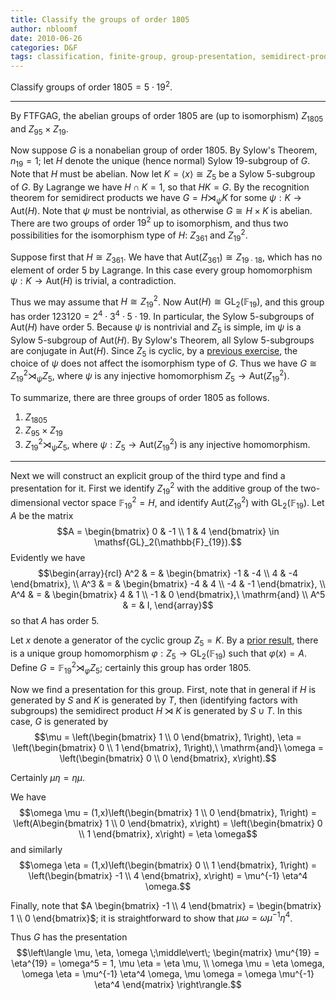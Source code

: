 ```yaml
---
title: Classify the groups of order 1805
author: nbloomf
date: 2010-06-26
categories: D&F
tags: classification, finite-group, group-presentation, semidirect-product
---
```


Classify groups of order $1805 = 5 \cdot 19^2$.

* * *

By FTFGAG, the abelian groups of order 1805 are (up to isomorphism) $Z_{1805}$ and $Z_{95} \times Z_{19}$.

Now suppose $G$ is a nonabelian group of order 1805. By Sylow's Theorem, $n_{19} = 1$; let $H$ denote the unique (hence normal) Sylow 19-subgroup of $G$. Note that $H$ must be abelian. Now let $K = \langle x \rangle \cong Z_5$ be a Sylow 5-subgroup of $G$. By Lagrange we have $H \cap K = 1$, so that $HK = G$. By the recognition theorem for semidirect products we have $G = H \rtimes_\psi K$ for some $\psi : K \rightarrow \mathsf{Aut}(H)$. Note that $\psi$ must be nontrivial, as otherwise $G \cong H \times K$ is abelian. There are two groups of order $19^2$ up to isomorphism, and thus two possibilities for the isomorphism type of $H$: $Z_{361}$ and $Z_{19}^2$. 

Suppose first that $H \cong Z_{361}$. We have that $\mathsf{Aut}(Z_{361}) \cong Z_{19 \cdot 18}$, which has no element of order 5 by Lagrange. In this case every group homomorphism $\psi : K \rightarrow \mathsf{Aut}(H)$ is trivial, a contradiction.

Thus we may assume that $H \cong Z_{19}^2$. Now $\mathsf{Aut}(H) \cong \mathsf{GL}_2(\mathbb{F}_{19})$, and this group has order $123120 = 2^4 \cdot 3^4 \cdot 5 \cdot 19$. In particular, the Sylow 5-subgroups of $\mathsf{Aut}(H)$ have order 5. Because $\psi$ is nontrivial and $Z_5$ is simple, $\mathsf{im}\ \psi$ is a Sylow 5-subgroup of $\mathsf{Aut}(H)$. By Sylow's Theorem, all Sylow 5-subgroups are conjugate in $\mathsf{Aut}(H)$. Since $Z_5$ is cyclic, by a [previous exercise](/posts/2010-06-25-isomorphisms-among-semidirect-products-by-a-cyclic-group.html), the choice of $\psi$ does not affect the isomorphism type of $G$. Thus we have $G \cong Z_{19}^2 \rtimes_\psi Z_5$, where $\psi$ is any injective homomorphism $Z_5 \rightarrow \mathsf{Aut}(Z_{19}^2)$.

To summarize, there are three groups of order 1805 as follows.

1. $Z_{1805}$
2. $Z_{95} \times Z_{19}$
3. $Z_{19}^2 \rtimes_\psi Z_5$, where $\psi : Z_5 \rightarrow \mathsf{Aut}(Z_{19}^2)$ is any injective homomorphism.

* * *

Next we will construct an explicit group of the third type and find a presentation for it. First we identify $Z_{19}^2$ with the additive group of the two-dimensional vector space $\mathbb{F}_{19}^2 = H$, and identify $\mathsf{Aut}(Z_{19}^2)$ with $\mathsf{GL}_2(\mathbb{F}_{19})$. Let $A$ be the matrix $$A = \begin{bmatrix} 0 & -1 \\ 1 & 4 \end{bmatrix} \in \mathsf{GL}_2(\mathbb{F}_{19}).$$ Evidently we have
$$\begin{array}{rcl}
A^2 & = & \begin{bmatrix} -1 & -4 \\ 4 & -4 \end{bmatrix}, \\
A^3 & = & \begin{bmatrix} -4 & 4 \\ -4 & -1 \end{bmatrix}, \\
A^4 & = & \begin{bmatrix} 4 & 1 \\ -1 & 0 \end{bmatrix},\ \mathrm{and} \\
A^5 & = & I,
\end{array}$$
so that $A$ has order 5.

Let $x$ denote a generator of the cyclic group $Z_5 = K$. By a [prior result](/posts/2010-06-17/a-lifting-property-for-finite-abelian-groups.html), there is a unique group homomorphism $\varphi : Z_5 \rightarrow \mathsf{GL}_2(\mathbb{F}_{19})$ such that $\varphi(x) = A$. Define $G = \mathbb{F}_{19}^2 \rtimes_\varphi Z_5$; certainly this group has order 1805.

Now we find a presentation for this group. First, note that in general if $H$ is generated by $S$ and $K$ is generated by $T$, then (identifying factors with subgroups) the semidirect product $H \rtimes K$ is generated by $S \cup T$. In this case, $G$ is generated by $$\mu = \left(\begin{bmatrix} 1 \\ 0 \end{bmatrix}, 1\right), \eta = \left(\begin{bmatrix} 0 \\ 1 \end{bmatrix}, 1\right),\ \mathrm{and}\ \omega = \left(\begin{bmatrix} 0 \\ 0 \end{bmatrix}, x\right).$$

Certainly $\mu \eta = \eta \mu$.

We have $$\omega \mu = (1,x)\left(\begin{bmatrix} 1 \\ 0 \end{bmatrix}, 1\right) = \left(A\begin{bmatrix} 1 \\ 0 \end{bmatrix}, x\right) = \left(\begin{bmatrix} 0 \\ 1 \end{bmatrix}, x\right) = \eta \omega$$ and similarly $$\omega \eta = (1,x)\left(\begin{bmatrix} 0 \\ 1 \end{bmatrix}, 1\right) = \left(\begin{bmatrix} -1 \\ 4 \end{bmatrix}, x\right) = \mu^{-1} \eta^4 \omega.$$

Finally, note that $A \begin{bmatrix} -1 \\ 4 \end{bmatrix} = \begin{bmatrix} 1 \\ 0 \end{bmatrix}$; it is straightforward to show that $\mu \omega = \omega \mu^{-1} \eta^4$.

Thus $G$ has the presentation $$\left\langle \mu, \eta, \omega \;\middle\vert\; \begin{matrix} \mu^{19} = \eta^{19} = \omega^5 = 1, \mu \eta = \eta \mu, \\ \omega \mu = \eta \omega, \omega \eta = \mu^{-1} \eta^4 \omega, \mu \omega = \omega \mu^{-1} \eta^4 \end{matrix} \right\rangle.$$
